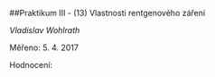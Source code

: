 ##Praktikum III - (13) Vlastnosti rentgenového záření

*Vladislav Wohlrath*

Měřeno: 5. 4. 2017

Hodnocení: 

